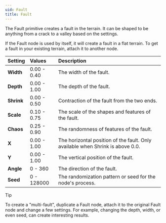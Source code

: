 ```yaml
---
uid: Fault
title: Fault
---
```


The Fault primitive creates a fault in the terrain. It can be shaped to be anything from a crack to a valley based on the settings.

If the Fault node is used by itself, it will create a fault in a flat terrain. To get a fault in your existing terrain, attach it to another node.

| Setting    | Values      | Description                                                                    |
| :--------- | :---------- | :----------------------------------------------------------------------------- |
| **Width**  | 0.00 - 0.40 | The width of the fault.                                                        |
| **Depth**  | 0.00 - 1.00 | The depth of the fault.                                                        |
| **Shrink** | 0.00 - 0.50 | Contraction of the fault from the two ends.                                    |
| **Scale**  | 0.10 - 0.75 | The scale of the shapes and features of the fault.                             |
| **Chaos**  | 0.25 - 0.90 | The randomness of features of the fault.                                       |
| **X**      | 0.00 - 1.00 | The horizontal position of the fault. Only available when Shrink is above 0.0. |
| **Y**      | 0.00 - 1.00 | The vertical position of the fault.                                            |
| **Angle**  | 0 - 360     | The direction of the fault.                                                    |
| **Seed**   | 0 - 128000  | The randomization pattern or seed for the node's process.                      |

> [!TIP] 
> To create a "multi-fault", duplicate a Fault node, attach it to the original Fault node and change a few settings. For example, changing the depth, width, or even seed, can create interesting results.